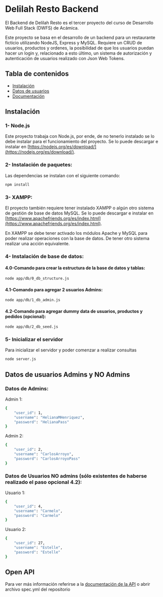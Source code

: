 # Delilah Resto Backend

El Backend de Delilah Resto es el tercer proyecto del curso de Desarrollo Web Full Stack (DWFS) de Acámica.  

Este proyecto se basa en el desarrollo de un backend para un restaurante ficticio utilizando NodeJS, Express y MySQL. Requiere un CRUD de usuarios, productos y ordenes, la posibilidad de que los usuarios puedan hacer un login y, relacionado a esto último, un sistema de autorización y autenticación de usuarios realizado con Json Web Tokens. 

## Tabla de contenidos
* [Instalación](#instalación)
* [Datos de usuarios](#datos-de-usuarios-admins-y-no-admins)
* [Documentación](#open-api)
  
## Instalación
### 1- Node.js
Este proyecto trabaja con Node.js, por ende, de no tenerlo instalado se lo debe instalar para el funcionamiento del proyecto. Se lo puede descargar e instalar en [https://nodejs.org/es/download/](https://nodejs.org/es/download/).

### 2- Instalación de paquetes:
Las dependencias se instalan con el siguiente comando:
 
```bash
npm install
```
  

### 3- XAMPP:
El proyecto también requiere tener instalado XAMPP o algún otro sistema de gestión de base de datos MySQL. Se lo puede descargar e instalar en [https://www.apachefriends.org/es/index.html](https://www.apachefriends.org/es/index.html).  

En XAMPP se debe tener activado los módulos Apache y MySQL para poder realizar operaciones con la base de datos. De tener otro sistema realizar una acción equivalente.
  

### 4- Instalación de base de datos:
#### 4.0-Comando para crear la estructura de la base de datos y tablas: 

```bash
node app/db/0_db_structure.js
```

#### 4.1-Comando para agregar 2 usuarios Admins: 

```bash
node app/db/1_db_admin.js
```

#### 4.2-Comando para agregar dummy data de usuarios, productos y pedidos (opcional): 

```bash
node app/db/2_db_seed.js
```

### 5- Inicializar el servidor
Para inicializar el servidor y poder comenzar a realizar consultas

```bash
node server.js
```
  

## Datos de usuarios Admins y NO Admins
### Datos de Admins:
Admin 1:

```bash
{
    "user_id": 1,
    "username": "HelianaMHenriquez",
    "password": "HelianaPass"
}
```

Admin 2:

```bash
{
    "user_id": 2,
    "username": "CarlosArroyo",
    "password": "CarlosArroyoPass"
}
```
  
### Datos de Usuarios NO admins (sólo existentes de haberse realizado el paso opcional 4.2):
Usuario 1:

```bash
{
    "user_id": 4,
    "username": "Carmelo",
    "password": "Carmelo"
}
```

Usuario 2:

```bash
{
    "user_id": 27,
    "username": "Estelle",
    "password": "Estelle"
}
```
   
   
## Open API
Para ver más información referirse a la [documentación de la API](https://app.swaggerhub.com/apis/MilenaGiachetti/Delilah_Resto/1.0.0#/) o abrir archivo spec.yml del repositorio
